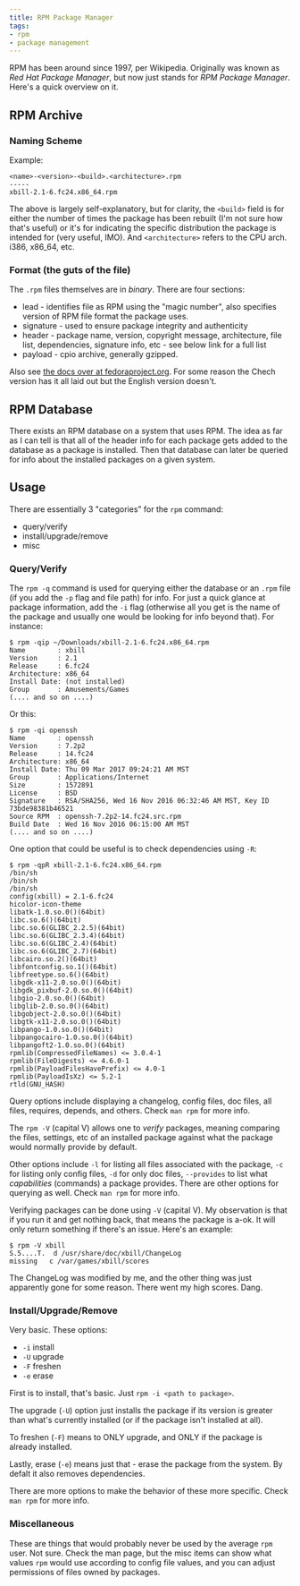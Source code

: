 ```yaml
---
title: RPM Package Manager
tags: 
- rpm 
- package management
---
```


RPM has been around since 1997, per Wikipedia. Originally was known as _Red Hat Package Manager_, but now just stands for _RPM Package Manager_. Here's a quick overview on it. 

## RPM Archive

### Naming Scheme

Example:
~~~
<name>-<version>-<build>.<architecture>.rpm
-----
xbill-2.1-6.fc24.x86_64.rpm
~~~

The above is largely self-explanatory, but for clarity, the `<build>` field is for either the number of times the package has been rebuilt (I'm not sure how that's useful) or it's for indicating the specific distribution the package is intended for (very useful, IMO). And `<architecture>` refers to the CPU arch. i386, x86_64, etc.

### Format (the guts of the file)

The `.rpm` files themselves are in _binary_. There are four sections: 
* lead - identifies file as RPM using the "magic number", also specifies version of RPM file format the package uses.
* signature - used to ensure package integrity and authenticity
* header - package name, version, copyright message, architecture, file list, dependencies, signature info, etc - see below link for a full list
* payload - cpio archive, generally gzipped. 

Also see [the docs over at fedoraproject.org](https://docs.fedoraproject.org/ro/Fedora_Draft_Documentation/0.1/html/RPM_Guide/ch-package-structure.html). For some reason the Chech version has it all laid out but the English version doesn't. 

## RPM Database

There exists an RPM database on a system that uses RPM. The idea as far as I can tell is that all of the header info for each package gets added to the database as a package is installed. Then that database can later be queried for info about the installed packages on a given system.

## Usage
There are essentially 3 "categories" for the `rpm` command: 
* query/verify
* install/upgrade/remove
* misc

### Query/Verify

The `rpm -q` command is used for querying either the database or an `.rpm` file (if you add the `-p` flag and file path) for info. For just a quick glance at package information, add the `-i` flag (otherwise all you get is the name of the package and usually one would be looking for info beyond that). For instance: 

~~~
$ rpm -qip ~/Downloads/xbill-2.1-6.fc24.x86_64.rpm
Name        : xbill
Version     : 2.1
Release     : 6.fc24
Architecture: x86_64
Install Date: (not installed)
Group       : Amusements/Games
(.... and so on ....)
~~~
Or this: 
~~~
$ rpm -qi openssh
Name        : openssh
Version     : 7.2p2
Release     : 14.fc24
Architecture: x86_64
Install Date: Thu 09 Mar 2017 09:24:21 AM MST
Group       : Applications/Internet
Size        : 1572891
License     : BSD
Signature   : RSA/SHA256, Wed 16 Nov 2016 06:32:46 AM MST, Key ID 73bde98381b46521
Source RPM  : openssh-7.2p2-14.fc24.src.rpm
Build Date  : Wed 16 Nov 2016 06:15:00 AM MST
(.... and so on ....)
~~~

One option that could be useful is to check dependencies using `-R`: 

~~~
$ rpm -qpR xbill-2.1-6.fc24.x86_64.rpm
/bin/sh
/bin/sh
/bin/sh
config(xbill) = 2.1-6.fc24
hicolor-icon-theme
libatk-1.0.so.0()(64bit)
libc.so.6()(64bit)
libc.so.6(GLIBC_2.2.5)(64bit)
libc.so.6(GLIBC_2.3.4)(64bit)
libc.so.6(GLIBC_2.4)(64bit)
libc.so.6(GLIBC_2.7)(64bit)
libcairo.so.2()(64bit)
libfontconfig.so.1()(64bit)
libfreetype.so.6()(64bit)
libgdk-x11-2.0.so.0()(64bit)
libgdk_pixbuf-2.0.so.0()(64bit)
libgio-2.0.so.0()(64bit)
libglib-2.0.so.0()(64bit)
libgobject-2.0.so.0()(64bit)
libgtk-x11-2.0.so.0()(64bit)
libpango-1.0.so.0()(64bit)
libpangocairo-1.0.so.0()(64bit)
libpangoft2-1.0.so.0()(64bit)
rpmlib(CompressedFileNames) <= 3.0.4-1
rpmlib(FileDigests) <= 4.6.0-1
rpmlib(PayloadFilesHavePrefix) <= 4.0-1
rpmlib(PayloadIsXz) <= 5.2-1
rtld(GNU_HASH)
~~~

Query options include displaying a changelog, config files, doc files, all files, requires, depends, and others. Check `man rpm` for more info. 

The `rpm -V` (capital V) allows one to _verify_ packages, meaning comparing the files, settings, etc of an installed package against what the package would normally provide by default. 

Other options include `-l` for listing all files associated with the package, `-c` for listing only config files, `-d` for only doc files, `--provides` to list what _capabilities_ (commands) a package provides. There are other options for querying as well. Check `man rpm` for more info. 

Verifying packages can be done using `-V` (capital V). My observation is that if you run it and get nothing back, that means the package is a-ok. It will only return something if there's an issue. Here's an example: 

~~~
$ rpm -V xbill
S.5....T.  d /usr/share/doc/xbill/ChangeLog
missing   c /var/games/xbill/scores
~~~

The ChangeLog was modified by me, and the other thing was just apparently gone for some reason. There went my high scores. Dang. 

### Install/Upgrade/Remove

Very basic. These options: 

* `-i` install
* `-U` upgrade
* `-F` freshen
* `-e` erase

First is to install, that's basic. Just `rpm -i <path to package>`. 

The upgrade (`-U`) option just installs the package if its version is greater than what's currently installed (or if the package isn't installed at all). 

To freshen (`-F`) means to ONLY upgrade, and ONLY if the package is already installed.

Lastly, erase (`-e`) means just that - erase the package from the system. By defalt it also removes dependencies. 

There are more options to make the behavior of these more specific. Check `man rpm` for more info. 

### Miscellaneous

These are things that would probably never be used by the average `rpm` user. Not sure. Check the man page, but the misc items can show what values `rpm` would use according to config file values, and you can adjust permissions of files owned by packages. 
